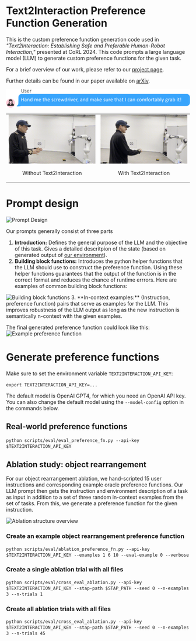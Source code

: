# Text2Interaction Preference Function Generation
This is the custom preference function generation code used in *"Text2Interaction: Establishing Safe and Preferable Human-Robot Interaction,"* presented at CoRL 2024.
This code prompts a large language model (LLM) to generate custom preference functions for the given task.

For a brief overview of our work, please refer to our [project page](https://sites.google.com/view/text2interaction/).

Further details can be found in our paper available on [arXiv](https://arxiv.org/abs/2408.06105v1).

<img src="readme/user_instruction.png" alt="Text2Interaction Preview"/>
<p align="center">
  <table>
    <tr>
      <td><img src="readme/B1_JakobBaseline1.gif" alt="Without Text2Interaction" style="width: 100%;"/><p align="center">Without Text2Interaction</p></td>
      <td><img src="readme/D2_JakobHandleCloser2.gif" alt="With Text2Interaction" style="width: 100%;"/><p align="center">With Text2Interaction</p></td>
    </tr>
  </table>
</p>

# Prompt design

<img src="readme/prompt.png" alt="Prompt Design"/>

Our prompts generally consist of three parts
 1. **Introduction:** Defines the general purpose of the LLM and the objective of this task. Gives a detailed descritpion of the state (based on generated output of [our environment](https://github.com/JakobThumm/STAP/)). 
 2. **Building block functions:** Introduces the python helper functions that the LLM should use to construct the preference function. Using these helper functions guarantees that the output of the function is in the correct format and reduces the chance of runtime errrors. Here are examples of common building block functions:
 <img src="readme/helper_functions.png" alt="Building block functions"/>
 3. **In-context examples:** (Instruction, preference function) pairs that serve as examples for the LLM. This improves robustness of the LLM output as long as the new instruction is semantically n-context with the given examples.

The final generated preference function could look like this:
<img src="readme/example_preference_function.png" alt="Example preference function"/>

# Generate preference functions
Make sure to set the environment variable `TEXT2INTERACTION_API_KEY`:
```
export TEXT2INTERACTION_API_KEY=...
```
The default model is OpenAI GPT4, for which you need an OpenAI API key. You can also change the default model using the `--model-config` option in the commands below. 

## Real-world preference functions
```
python scripts/eval/eval_preference_fn.py --api-key $TEXT2INTERACTION_API_KEY
```

## Ablation study: object rearrangement
For our object rearrangement ablation, we hand-scripted 15 user instructions and corresponding example oracle preference functions.
Our LLM prompt then gets the instruction and environment description of a task as input in addition to a set of three random in-context examples from the set of tasks. From this, we generate a preference function for the given instruction.

<img src="readme/ablation_structure.png" alt="Ablation structure overview"/>

### Create an example object rearrangement preference function
```
python scripts/eval/ablation_preference_fn.py --api-key $TEXT2INTERACTION_API_KEY --examples 1 6 10 --eval-example 0 --verbose
```

### Create a single ablation trial with all files
```
python scripts/eval/cross_eval_ablation.py --api-key $TEXT2INTERACTION_API_KEY --stap-path $STAP_PATH --seed 0 --n-examples 3 --n-trials 1
```

### Create all ablation trials with all files
```
python scripts/eval/cross_eval_ablation.py --api-key $TEXT2INTERACTION_API_KEY --stap-path $STAP_PATH --seed 0 --n-examples 3 --n-trials 45
```
